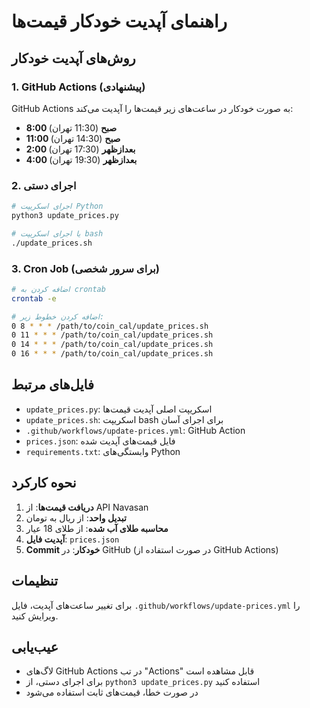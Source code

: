 # راهنمای آپدیت خودکار قیمت‌ها

## روش‌های آپدیت خودکار

### 1. GitHub Actions (پیشنهادی)
GitHub Actions به صورت خودکار در ساعت‌های زیر قیمت‌ها را آپدیت می‌کند:
- **8:00 صبح** (11:30 تهران)
- **11:00 صبح** (14:30 تهران)  
- **2:00 بعدازظهر** (17:30 تهران)
- **4:00 بعدازظهر** (19:30 تهران)

### 2. اجرای دستی
```bash
# اجرای اسکریپت Python
python3 update_prices.py

# یا اجرای اسکریپت bash
./update_prices.sh
```

### 3. Cron Job (برای سرور شخصی)
```bash
# اضافه کردن به crontab
crontab -e

# اضافه کردن خطوط زیر:
0 8 * * * /path/to/coin_cal/update_prices.sh
0 11 * * * /path/to/coin_cal/update_prices.sh
0 14 * * * /path/to/coin_cal/update_prices.sh
0 16 * * * /path/to/coin_cal/update_prices.sh
```

## فایل‌های مرتبط

- `update_prices.py`: اسکریپت اصلی آپدیت قیمت‌ها
- `update_prices.sh`: اسکریپت bash برای اجرای آسان
- `.github/workflows/update-prices.yml`: GitHub Action
- `prices.json`: فایل قیمت‌های آپدیت شده
- `requirements.txt`: وابستگی‌های Python

## نحوه کارکرد

1. **دریافت قیمت‌ها**: از API Navasan
2. **تبدیل واحد**: از ریال به تومان
3. **محاسبه طلای آب شده**: از طلای 18 عیار
4. **آپدیت فایل**: `prices.json`
5. **Commit خودکار**: در GitHub (در صورت استفاده از GitHub Actions)

## تنظیمات

برای تغییر ساعت‌های آپدیت، فایل `.github/workflows/update-prices.yml` را ویرایش کنید.

## عیب‌یابی

- لاگ‌های GitHub Actions در تب "Actions" قابل مشاهده است
- برای اجرای دستی، از `python3 update_prices.py` استفاده کنید
- در صورت خطا، قیمت‌های ثابت استفاده می‌شود
